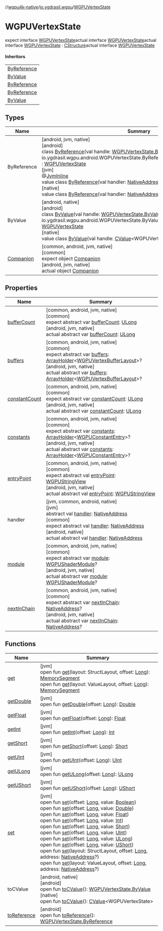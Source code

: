 //[wgpu4k-native](../../../index.md)/[io.ygdrasil.wgpu](../index.md)/[WGPUVertexState](index.md)

# WGPUVertexState

expect interface [WGPUVertexState](index.md)actual interface [WGPUVertexState](index.md)actual interface [WGPUVertexState](index.md) : [CStructure](../../ffi/[jvm]-c-structure/index.md)actual interface [WGPUVertexState](index.md)

#### Inheritors

| |
|---|
| [ByReference]([android]-by-reference/index.md) |
| [ByValue]([android]-by-value/index.md) |
| [ByReference]([jvm]-by-reference/index.md) |
| [ByReference]([native]-by-reference/index.md) |
| [ByValue]([native]-by-value/index.md) |

## Types

| Name | Summary |
|---|---|
| ByReference | [android, jvm, native]<br>[android]<br>class [ByReference]([android]-by-reference/index.md)(val handle: [WGPUVertexState.ByReference](../../io.ygdrasil.wgpu.android/-w-g-p-u-vertex-state/-by-reference/index.md) = io.ygdrasil.wgpu.android.WGPUVertexState.ByReference(com.sun.jna.Pointer.NULL)) : [WGPUVertexState](index.md)<br>[jvm]<br>@[JvmInline](https://kotlinlang.org/api/core/kotlin-stdlib/kotlin.jvm/-jvm-inline/index.html)<br>value class [ByReference]([jvm]-by-reference/index.md)(val handler: [NativeAddress](../../ffi/-native-address/index.md)) : [WGPUVertexState](index.md)<br>[native]<br>value class [ByReference]([native]-by-reference/index.md)(val handler: [NativeAddress](../../ffi/-native-address/index.md)) : [WGPUVertexState](index.md) |
| ByValue | [android, native]<br>[android]<br>class [ByValue]([android]-by-value/index.md)(val handle: [WGPUVertexState.ByValue](../../io.ygdrasil.wgpu.android/-w-g-p-u-vertex-state/-by-value/index.md) = io.ygdrasil.wgpu.android.WGPUVertexState.ByValue(com.sun.jna.Pointer.NULL)) : [WGPUVertexState](index.md)<br>[native]<br>value class [ByValue]([native]-by-value/index.md)(val handle: [CValue](https://kotlinlang.org/api/core/kotlin-stdlib/kotlinx.cinterop/-c-value/index.html)&lt;WGPUVertexState&gt;) : [WGPUVertexState](index.md) |
| [Companion](-companion/index.md) | [common, android, jvm, native]<br>[common]<br>expect object [Companion](-companion/index.md)<br>[android, jvm, native]<br>actual object [Companion](-companion/index.md) |

## Properties

| Name | Summary |
|---|---|
| [bufferCount](buffer-count.md) | [common, android, jvm, native]<br>[common]<br>expect abstract var [bufferCount](buffer-count.md): [ULong](https://kotlinlang.org/api/core/kotlin-stdlib/kotlin/-u-long/index.html)<br>[android, jvm, native]<br>actual abstract var [bufferCount](buffer-count.md): [ULong](https://kotlinlang.org/api/core/kotlin-stdlib/kotlin/-u-long/index.html) |
| [buffers](buffers.md) | [common, android, jvm, native]<br>[common]<br>expect abstract var [buffers](buffers.md): [ArrayHolder](../../ffi/-array-holder/index.md)&lt;[WGPUVertexBufferLayout](../-w-g-p-u-vertex-buffer-layout/index.md)&gt;?<br>[android, jvm, native]<br>actual abstract var [buffers](buffers.md): [ArrayHolder](../../ffi/-array-holder/index.md)&lt;[WGPUVertexBufferLayout](../-w-g-p-u-vertex-buffer-layout/index.md)&gt;? |
| [constantCount](constant-count.md) | [common, android, jvm, native]<br>[common]<br>expect abstract var [constantCount](constant-count.md): [ULong](https://kotlinlang.org/api/core/kotlin-stdlib/kotlin/-u-long/index.html)<br>[android, jvm, native]<br>actual abstract var [constantCount](constant-count.md): [ULong](https://kotlinlang.org/api/core/kotlin-stdlib/kotlin/-u-long/index.html) |
| [constants](constants.md) | [common, android, jvm, native]<br>[common]<br>expect abstract var [constants](constants.md): [ArrayHolder](../../ffi/-array-holder/index.md)&lt;[WGPUConstantEntry](../-w-g-p-u-constant-entry/index.md)&gt;?<br>[android, jvm, native]<br>actual abstract var [constants](constants.md): [ArrayHolder](../../ffi/-array-holder/index.md)&lt;[WGPUConstantEntry](../-w-g-p-u-constant-entry/index.md)&gt;? |
| [entryPoint](entry-point.md) | [common, android, jvm, native]<br>[common]<br>expect abstract val [entryPoint](entry-point.md): [WGPUStringView](../-w-g-p-u-string-view/index.md)<br>[android, jvm, native]<br>actual abstract val [entryPoint](entry-point.md): [WGPUStringView](../-w-g-p-u-string-view/index.md) |
| handler | [jvm, common, android, native]<br>[jvm]<br>abstract val [handler](../../ffi/[jvm]-c-structure/handler.md): [NativeAddress](../../ffi/-native-address/index.md)<br>[common]<br>expect abstract val [handler](handler.md): [NativeAddress](../../ffi/-native-address/index.md)<br>[android, native]<br>actual abstract val [handler](handler.md): [NativeAddress](../../ffi/-native-address/index.md) |
| [module](module.md) | [common, android, jvm, native]<br>[common]<br>expect abstract var [module](module.md): [WGPUShaderModule](../-w-g-p-u-shader-module/index.md)?<br>[android, jvm, native]<br>actual abstract var [module](module.md): [WGPUShaderModule](../-w-g-p-u-shader-module/index.md)? |
| [nextInChain](next-in-chain.md) | [common, android, jvm, native]<br>[common]<br>expect abstract var [nextInChain](next-in-chain.md): [NativeAddress](../../ffi/-native-address/index.md)?<br>[android, jvm, native]<br>actual abstract var [nextInChain](next-in-chain.md): [NativeAddress](../../ffi/-native-address/index.md)? |

## Functions

| Name | Summary |
|---|---|
| [get](../../ffi/[jvm]-c-structure/get.md) | [jvm]<br>open fun [get](../../ffi/[jvm]-c-structure/get.md)(layout: StructLayout, offset: [Long](https://kotlinlang.org/api/core/kotlin-stdlib/kotlin/-long/index.html)): [MemorySegment](../../ffi/-memory-segment/index.md)<br>open fun [get](../../ffi/[jvm]-c-structure/get.md)(layout: ValueLayout, offset: [Long](https://kotlinlang.org/api/core/kotlin-stdlib/kotlin/-long/index.html)): [MemorySegment](../../ffi/-memory-segment/index.md) |
| [getDouble](../../ffi/[jvm]-c-structure/get-double.md) | [jvm]<br>open fun [getDouble](../../ffi/[jvm]-c-structure/get-double.md)(offset: [Long](https://kotlinlang.org/api/core/kotlin-stdlib/kotlin/-long/index.html)): [Double](https://kotlinlang.org/api/core/kotlin-stdlib/kotlin/-double/index.html) |
| [getFloat](../../ffi/[jvm]-c-structure/get-float.md) | [jvm]<br>open fun [getFloat](../../ffi/[jvm]-c-structure/get-float.md)(offset: [Long](https://kotlinlang.org/api/core/kotlin-stdlib/kotlin/-long/index.html)): [Float](https://kotlinlang.org/api/core/kotlin-stdlib/kotlin/-float/index.html) |
| [getInt](../../ffi/[jvm]-c-structure/get-int.md) | [jvm]<br>open fun [getInt](../../ffi/[jvm]-c-structure/get-int.md)(offset: [Long](https://kotlinlang.org/api/core/kotlin-stdlib/kotlin/-long/index.html)): [Int](https://kotlinlang.org/api/core/kotlin-stdlib/kotlin/-int/index.html) |
| [getShort](../../ffi/[jvm]-c-structure/get-short.md) | [jvm]<br>open fun [getShort](../../ffi/[jvm]-c-structure/get-short.md)(offset: [Long](https://kotlinlang.org/api/core/kotlin-stdlib/kotlin/-long/index.html)): [Short](https://kotlinlang.org/api/core/kotlin-stdlib/kotlin/-short/index.html) |
| [getUInt](../../ffi/[jvm]-c-structure/get-u-int.md) | [jvm]<br>open fun [getUInt](../../ffi/[jvm]-c-structure/get-u-int.md)(offset: [Long](https://kotlinlang.org/api/core/kotlin-stdlib/kotlin/-long/index.html)): [UInt](https://kotlinlang.org/api/core/kotlin-stdlib/kotlin/-u-int/index.html) |
| [getULong](../../ffi/[jvm]-c-structure/get-u-long.md) | [jvm]<br>open fun [getULong](../../ffi/[jvm]-c-structure/get-u-long.md)(offset: [Long](https://kotlinlang.org/api/core/kotlin-stdlib/kotlin/-long/index.html)): [ULong](https://kotlinlang.org/api/core/kotlin-stdlib/kotlin/-u-long/index.html) |
| [getUShort](../../ffi/[jvm]-c-structure/get-u-short.md) | [jvm]<br>open fun [getUShort](../../ffi/[jvm]-c-structure/get-u-short.md)(offset: [Long](https://kotlinlang.org/api/core/kotlin-stdlib/kotlin/-long/index.html)): [UShort](https://kotlinlang.org/api/core/kotlin-stdlib/kotlin/-u-short/index.html) |
| [set](../../ffi/[jvm]-c-structure/set.md) | [jvm]<br>open fun [set](../../ffi/[jvm]-c-structure/set.md)(offset: [Long](https://kotlinlang.org/api/core/kotlin-stdlib/kotlin/-long/index.html), value: [Boolean](https://kotlinlang.org/api/core/kotlin-stdlib/kotlin/-boolean/index.html))<br>open fun [set](../../ffi/[jvm]-c-structure/set.md)(offset: [Long](https://kotlinlang.org/api/core/kotlin-stdlib/kotlin/-long/index.html), value: [Double](https://kotlinlang.org/api/core/kotlin-stdlib/kotlin/-double/index.html))<br>open fun [set](../../ffi/[jvm]-c-structure/set.md)(offset: [Long](https://kotlinlang.org/api/core/kotlin-stdlib/kotlin/-long/index.html), value: [Float](https://kotlinlang.org/api/core/kotlin-stdlib/kotlin/-float/index.html))<br>open fun [set](../../ffi/[jvm]-c-structure/set.md)(offset: [Long](https://kotlinlang.org/api/core/kotlin-stdlib/kotlin/-long/index.html), value: [Int](https://kotlinlang.org/api/core/kotlin-stdlib/kotlin/-int/index.html))<br>open fun [set](../../ffi/[jvm]-c-structure/set.md)(offset: [Long](https://kotlinlang.org/api/core/kotlin-stdlib/kotlin/-long/index.html), value: [Short](https://kotlinlang.org/api/core/kotlin-stdlib/kotlin/-short/index.html))<br>open fun [set](../../ffi/[jvm]-c-structure/set.md)(offset: [Long](https://kotlinlang.org/api/core/kotlin-stdlib/kotlin/-long/index.html), value: [UInt](https://kotlinlang.org/api/core/kotlin-stdlib/kotlin/-u-int/index.html))<br>open fun [set](../../ffi/[jvm]-c-structure/set.md)(offset: [Long](https://kotlinlang.org/api/core/kotlin-stdlib/kotlin/-long/index.html), value: [ULong](https://kotlinlang.org/api/core/kotlin-stdlib/kotlin/-u-long/index.html))<br>open fun [set](../../ffi/[jvm]-c-structure/set.md)(offset: [Long](https://kotlinlang.org/api/core/kotlin-stdlib/kotlin/-long/index.html), value: [UShort](https://kotlinlang.org/api/core/kotlin-stdlib/kotlin/-u-short/index.html))<br>open fun [set](../../ffi/[jvm]-c-structure/set.md)(layout: StructLayout, offset: [Long](https://kotlinlang.org/api/core/kotlin-stdlib/kotlin/-long/index.html), address: [NativeAddress](../../ffi/-native-address/index.md)?)<br>open fun [set](../../ffi/[jvm]-c-structure/set.md)(layout: ValueLayout, offset: [Long](https://kotlinlang.org/api/core/kotlin-stdlib/kotlin/-long/index.html), address: [NativeAddress](../../ffi/-native-address/index.md)?) |
| toCValue | [android, native]<br>[android]<br>open fun [toCValue]([android]to-c-value.md)(): [WGPUVertexState.ByValue](../../io.ygdrasil.wgpu.android/-w-g-p-u-vertex-state/-by-value/index.md)<br>[native]<br>open fun [toCValue]([native]to-c-value.md)(): [CValue](https://kotlinlang.org/api/core/kotlin-stdlib/kotlinx.cinterop/-c-value/index.html)&lt;WGPUVertexState&gt; |
| [toReference](to-reference.md) | [android]<br>open fun [toReference](to-reference.md)(): [WGPUVertexState.ByReference](../../io.ygdrasil.wgpu.android/-w-g-p-u-vertex-state/-by-reference/index.md) |